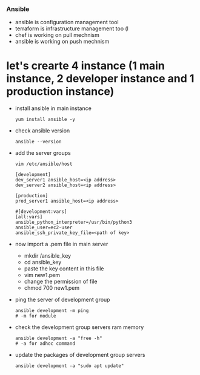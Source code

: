 ### Ansible
- ansible is configuration management tool
- terraform is infrastructure management too (l
- chef is working on pull mechnism
- ansible is working on push mechnism

# let's crearte 4 instance (1 main instance, 2 developer instance and 1 production instance)
- install ansible in main instance
  ```
  yum install ansible -y
  ```
- check ansible version
  ```
  ansible --version
  ```
- add the server groups
  ```
  vim /etc/ansible/host
  ```
  ```
  [development]
  dev_server1 ansible_host=<ip address>
  dev_server2 ansible_host=<ip address>

  [production]
  prod_server1 ansible_host=<ip address>

  #[development:vars]
  [all:vars]
  ansible_python_interpreter=/usr/bin/python3
  ansible_user=ec2-user
  ansible_ssh_private_key_file=<path of key>
  ```

- now import a .pem file in main server 
  -  mkdir /ansible_key
  -  cd ansible_key
  -  paste the key content in this file
  -  vim new1.pem
  -  change the permission of file
  -  chmod 700 new1.pem
- ping the server of development group
  ```
  ansible development -m ping
  # -m for module
  ```
- check the development group servers ram memory
  ```
  ansible development -a "free -h"
  # -a for adhoc command
  ```
- update the packages of development group servers
  ```
  ansible development -a "sudo apt update"
  ```
